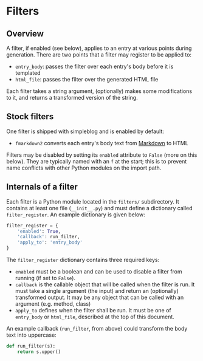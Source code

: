 Filters
=======

Overview
--------

A filter, if enabled (see below), applies to an entry at various points during
generation. There are two points that a filter may register to be applied to:

* `entry_body`: passes the filter over each entry's body before it is templated
* `html_file`: passes the filter over the generated HTML file

Each filter takes a string argument, (optionally) makes some modifications to
it, and returns a transformed version of the string.

Stock filters
-------------

One filter is shipped with simpleblog and is enabled by default:

* `fmarkdown2` converts each entry's body text from [Markdown](http://daringfireball.net/projects/markdown/syntax) to HTML

Filters may be disabled by setting its `enabled` attribute to `False` (more on
this below). They are typically named with an `f` at the start; this is to
prevent name conflicts with other Python modules on the import path.

Internals of a filter
---------------------

Each filter is a Python module located in the `filters/` subdirectory. It
contains at least one file (`__init__.py`) and must define a dictionary called
`filter_register`. An example dictionary is given below:

```python
filter_register = {
    'enabled': True,
    'callback': run_filter,
    'apply_to': 'entry_body'
}
```

The `filter_register` dictionary contains three required keys:

* `enabled` must be a boolean and can be used to disable a filter from running
  (if set to `False`).
* `callback` is the callable object that will be called when the filter is run.
  It must take a single argument (the input) and return an (optionally)
  transformed output. It may be any object that can be called with an argument
  (e.g. method, class)
* `apply_to` defines when the filter shall be run. It must be one of
  `entry_body` or `html_file`, described at the top of this document.

An example callback (`run_filter`, from above) could transform the body text
into uppercase:

```python
def run_filter(s):
    return s.upper()
```
